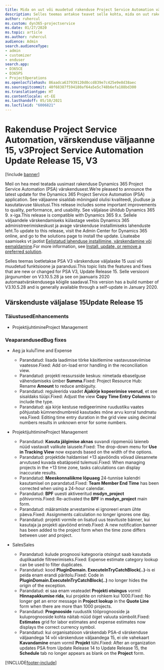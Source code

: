 ```yaml
---
title: Mida on uut või muudetud rakenduse Project Service Automation värskenduse väljaandes 15, V3
description: Selles teemas antakse teavet selle kohta, mida on uut rakenduse Project Service Automation värskenduse väljaandes 15, v3.
author: ruhercul
ms.custom: dyn365-projectservice
ms.date: 01/27/2020
ms.topic: article
ms.author: ruhercul
audience: Admin
search.audienceType:
- admin
- customizer
- enduser
search.app:
- D365CE
- D365PS
- ProjectOperations
ms.openlocfilehash: 86aadca637939120d0ccd839e7c425e9e8d38aec
ms.sourcegitcommit: 40f68387f594180af64a5e5c748b6efa188bd300
ms.translationtype: HT
ms.contentlocale: et-EE
ms.lasthandoff: 05/10/2021
ms.locfileid: "6006821"
---
```

# <a name="project-service-automation-update-release-15-v3"></a><span data-ttu-id="f8325-103">Rakenduse Project Service Automation, värskenduse väljaanne 15, v3</span><span class="sxs-lookup"><span data-stu-id="f8325-103">Project Service Automation Update Release 15, V3</span></span>

[!include [banner](../includes/psa-now-project-operations.md)]

<span data-ttu-id="f8325-104">Meil on hea meel teatada uusimast rakenduse Dynamics 365 Project Service Automation (PSA) värskendusest.</span><span class="sxs-lookup"><span data-stu-id="f8325-104">We’re pleased to announce the latest update for the Dynamics 365 Project Service Automation (PSA) application.</span></span> <span data-ttu-id="f8325-105">See väljaanne sisaldab mõningaid olulisi kvaliteedi, jõudluse ja kasutatavuse täiustusi.</span><span class="sxs-lookup"><span data-stu-id="f8325-105">This release includes some important improvements to quality, performance, and usability.</span></span> <span data-ttu-id="f8325-106">See väljalase ühildub Dynamics 365 9. x-iga.</span><span class="sxs-lookup"><span data-stu-id="f8325-106">This release is compatible with Dynamics 365 9.x.</span></span> <span data-ttu-id="f8325-107">Sellele väljaandele värskendamiseks külastage veebis Dynamics 365 administreerimiskeskust ja avage värskenduse installimiseks lahenduste leht.</span><span class="sxs-lookup"><span data-stu-id="f8325-107">To update to this release, visit the Admin Center for Dynamics 365 online, and go to the solutions page to install the update.</span></span> <span data-ttu-id="f8325-108">Lisateabe saamiseks vt jaotist [Eelistatud lahenduse installimine, värskendamine või eemaldamine](/power-platform/admin/install-remove-preferred-solution).</span><span class="sxs-lookup"><span data-stu-id="f8325-108">For more information, see [Install, update, or remove a preferred solution](/power-platform/admin/install-remove-preferred-solution).</span></span>

<span data-ttu-id="f8325-109">Selles teemas loetletakse PSA V3 värskenduse väljalaske 15 uusi või muudetud funktsioone ja parandusi.</span><span class="sxs-lookup"><span data-stu-id="f8325-109">This topic lists the features and fixes that are new or changed for PSA V3, Update Release 15.</span></span> <span data-ttu-id="f8325-110">Selle versiooni järgunumber on V3.10.5.28 ja see on jaanuaris 2020 automaatvärskendusega kõigile saadaval.</span><span class="sxs-lookup"><span data-stu-id="f8325-110">This version has a build number of V3.10.5.28 and is generally available through a self-update in January 2020.</span></span>

## <a name="update-release-15"></a><span data-ttu-id="f8325-111">Värskenduste väljalase 15</span><span class="sxs-lookup"><span data-stu-id="f8325-111">Update Release 15</span></span> 

### <a name="enhancements"></a><span data-ttu-id="f8325-112">Täiustused</span><span class="sxs-lookup"><span data-stu-id="f8325-112">Enhancements</span></span>

- <span data-ttu-id="f8325-113">Projektijuhtimine</span><span class="sxs-lookup"><span data-stu-id="f8325-113">Project Management</span></span>

### <a name="bug-fixes"></a><span data-ttu-id="f8325-114">Veaparandused</span><span class="sxs-lookup"><span data-stu-id="f8325-114">Bug fixes</span></span>

- <span data-ttu-id="f8325-115">Aeg ja kulu</span><span class="sxs-lookup"><span data-stu-id="f8325-115">Time and Expense</span></span>

  - <span data-ttu-id="f8325-116">Parandatud: lisada laadimise tõrke käsitlemine vastavusseviimise vaatesse.</span><span class="sxs-lookup"><span data-stu-id="f8325-116">Fixed: Add on-load error handling in the reconciliation view.</span></span>
  - <span data-ttu-id="f8325-117">Parandatud: projekti ressursside keskus: nimetada ebaselguse vähendamiseks ümber **Summa**.</span><span class="sxs-lookup"><span data-stu-id="f8325-117">Fixed: Project Resource Hub: Rename **Amount** to reduce ambiguity.</span></span>
  - <span data-ttu-id="f8325-118">Parandatud: reguleerida vaadet **Ajakirje kopeerimise veerud**, et see sisaldaks tüüpi.</span><span class="sxs-lookup"><span data-stu-id="f8325-118">Fixed: Adjust the view **Copy Time Entry Columns** to include the type.</span></span>
  - <span data-ttu-id="f8325-119">Parandatud: aja kirje kestuse redigeerimine ruudustiku vaates põhjustab kümnendnumbreid kasutades mõne arvu korral tundmatu vea.</span><span class="sxs-lookup"><span data-stu-id="f8325-119">Fixed: Editing time entry duration in the grid view using decimal numbers results in unknown error for some numbers.</span></span>

- <span data-ttu-id="f8325-120">Projektijuhtimine</span><span class="sxs-lookup"><span data-stu-id="f8325-120">Project Management</span></span>

  - <span data-ttu-id="f8325-121">Parandatud: **Kasuta jälgimise aknas** suvandi rippmenüü laieneb nüüd vastavalt valikute laiusele.</span><span class="sxs-lookup"><span data-stu-id="f8325-121">Fixed: The drop-down menu for **Use in Tracking View** now expands based on the width of the options.</span></span>
  - <span data-ttu-id="f8325-122">Parandatud: projektide haldamisel +13 ajavööndis võivad ülesannete arvutused kuvada ebatäpseid tulemusi.</span><span class="sxs-lookup"><span data-stu-id="f8325-122">Fixed: When managing projects in the +13 time zone, tasks calculations can display inaccurate results.</span></span>
  - <span data-ttu-id="f8325-123">Parandatud: **Meeskonnaliikme lõpuaeg** 24-tunnise kalendri kasutamisel on parandatud.</span><span class="sxs-lookup"><span data-stu-id="f8325-123">Fixed: **Team Member End Time** has been corrected when using a 24-hour calendar.</span></span>
  - <span data-ttu-id="f8325-124">Parandatud: **BPF** uuesti aktiveeritud **msdyn_project** põhivormis.</span><span class="sxs-lookup"><span data-stu-id="f8325-124">Fixed: Re-activated the **BPF** in **msdyn_project** main form.</span></span>
  - <span data-ttu-id="f8325-125">Parandatud: määramiste arvestamine ei ignoreeri enam ühte päeva.</span><span class="sxs-lookup"><span data-stu-id="f8325-125">Fixed: Assignments calculation no longer ignores one day.</span></span>
  - <span data-ttu-id="f8325-126">Parandatud: projekti vormile on lisatud uus teavituste bänner, kui kasutaja ja projekti ajavöönd erineb.</span><span class="sxs-lookup"><span data-stu-id="f8325-126">Fixed: A new notification banner has been added to the project form when the time zone differs between user and project.</span></span>

- <span data-ttu-id="f8325-127">Sales</span><span class="sxs-lookup"><span data-stu-id="f8325-127">Sales</span></span>

  - <span data-ttu-id="f8325-128">Parandatud: kulude prognoosi kategooria otsingut saab kasutada duplikaatide filtreerimiseks.</span><span class="sxs-lookup"><span data-stu-id="f8325-128">Fixed: Expense estimate category lookup can be used to filter duplicates.</span></span>
  - <span data-ttu-id="f8325-129">Parandatud: kood **PluginDomain. ExecuteInTryCatchBlock(..)**-is ei peida enam erandi päritolu.</span><span class="sxs-lookup"><span data-stu-id="f8325-129">Fixed: Code in **PluginDomain.ExecuteInTryCatchBlock(..)** no longer hides the origin of the exception.</span></span>
  - <span data-ttu-id="f8325-130">Parandatud: ei saa enam veateadet **Projekti otsingus** vormil **Hinnapakkumise rida**, kui projekte on rohkem kui 1000.</span><span class="sxs-lookup"><span data-stu-id="f8325-130">Fixed: No longer get an error message in **Project lookup** in the **Quote Line** form when there are more than 1000 projects.</span></span>
  - <span data-ttu-id="f8325-131">Parandatud: **Prognooside** ruudustik tööprognooside ja kuluprognooside kohta näitab nüüd õiget valuuta sümbolit.</span><span class="sxs-lookup"><span data-stu-id="f8325-131">Fixed: **Estimates** grid for labor estimates and expense estimates now displays the correct currency symbol.</span></span>
  - <span data-ttu-id="f8325-132">Parandatud: kui organisatsioon värskendab PSA-d värskenduse väljaandega 14 või värskenduse väljaandega 15, ei ole vahekaart **Kavandamine** enam vormil **Projekt** tühi.</span><span class="sxs-lookup"><span data-stu-id="f8325-132">Fixed: After an organization updates PSA from Update Release 14 to Update Release 15, the **Schedule** tab no longer appears as blank on the **Project** form.</span></span>


[!INCLUDE[footer-include](../includes/footer-banner.md)]